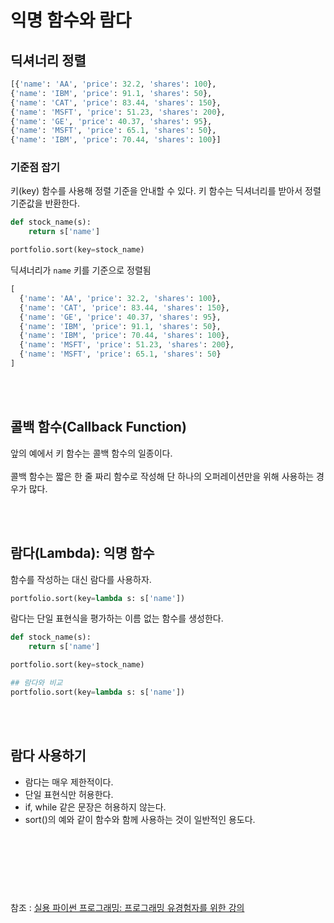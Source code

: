 # 익명 함수와 람다

## 딕셔너리 정렬


```python
[{'name': 'AA', 'price': 32.2, 'shares': 100},
{'name': 'IBM', 'price': 91.1, 'shares': 50},
{'name': 'CAT', 'price': 83.44, 'shares': 150},
{'name': 'MSFT', 'price': 51.23, 'shares': 200},
{'name': 'GE', 'price': 40.37, 'shares': 95},
{'name': 'MSFT', 'price': 65.1, 'shares': 50},
{'name': 'IBM', 'price': 70.44, 'shares': 100}]
```

### 기준점 잡기

키(key) 함수를 사용해 정렬 기준을 안내할 수 있다. 키 함수는 딕셔너리를 받아서 정렬 기준값을 반환한다.

```python
def stock_name(s):
    return s['name']

portfolio.sort(key=stock_name)
```

딕셔너리가 `name` 키를 기준으로 정렬됨
```python
[
  {'name': 'AA', 'price': 32.2, 'shares': 100},
  {'name': 'CAT', 'price': 83.44, 'shares': 150},
  {'name': 'GE', 'price': 40.37, 'shares': 95},
  {'name': 'IBM', 'price': 91.1, 'shares': 50},
  {'name': 'IBM', 'price': 70.44, 'shares': 100},
  {'name': 'MSFT', 'price': 51.23, 'shares': 200},
  {'name': 'MSFT', 'price': 65.1, 'shares': 50}
]
```
<br/><br/>

## 콜백 함수(Callback Function)

 앞의 예에서 키 함수는 콜백 함수의 일종이다. <br/>  
 콜백 함수는 짧은 한 줄 짜리 함수로 작성해 단 하나의 오퍼레이션만을 위해 사용하는 경우가 많다.

<br/><br/>

## 람다(Lambda): 익명 함수

함수를 작성하는 대신 람다를 사용하자. 

```python
portfolio.sort(key=lambda s: s['name'])
```

람다는 단일 표현식을 평가하는 이름 없는 함수를 생성한다. 

```python
def stock_name(s):
    return s['name']

portfolio.sort(key=stock_name)

## 람다와 비교
portfolio.sort(key=lambda s: s['name'])
```

<br/><br/>

## 람다 사용하기

- 람다는 매우 제한적이다.
- 단일 표현식만 허용한다.
- if, while 같은 문장은 허용하지 않는다.
- sort()의 예와 같이 함수와 함께 사용하는 것이 일반적인 용도다.

<br/><br/><br/>
---
참조 : 
[실용 파이썬 프로그래밍: 프로그래밍 유경험자를 위한 강의](https://wikidocs.net/84427)